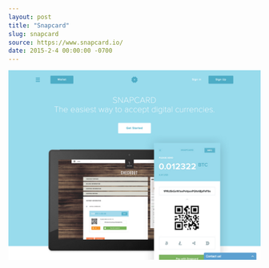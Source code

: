 ```yaml
---
layout: post
title: "Snapcard"
slug: snapcard
source: https://www.snapcard.io/
date: 2015-2-4 00:00:00 -0700
---
```


<img src="/screenshots/snapcard.jpg">
